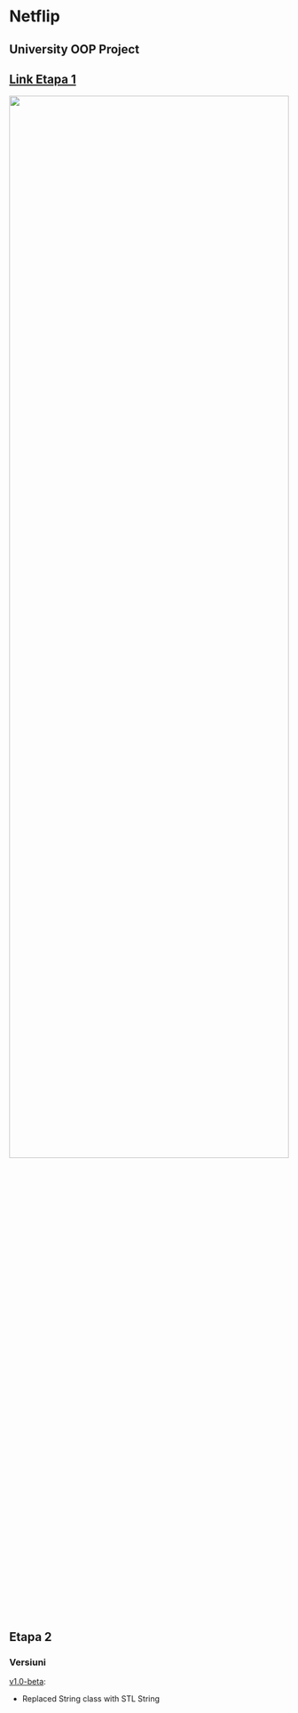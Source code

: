 # Netflip
## University OOP Project

## [Link Etapa 1](https://github.com/flawreen/Netflip/tree/etapa1)

<img src="https://user-images.githubusercontent.com/83332450/227154616-454dec4f-2f96-4ba0-90cb-685c16d82d0d.png" width=100% height=70%>

## Etapa 2
### Versiuni

[v1.0-beta](https://github.com/flawreen/Netflip/releases/tag/v1.0-beta):
- Replaced String class with STL String

